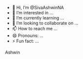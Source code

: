 - 👋 Hi, I’m @SivaAshwinNA
- 👀 I’m interested in ...
- 🌱 I’m currently learning ...
- 💞️ I’m looking to collaborate on ...
- 📫 How to reach me ...
- 😄 Pronouns: ...
- ⚡ Fun fact: ...

<!---
SivaAshwinNA/SivaAshwinNA is a ✨ special ✨ repository because its `README.md` (this file) appears on your GitHub profile.
You can click the Preview link to take a look at your changes.
--->  
Ashwin
